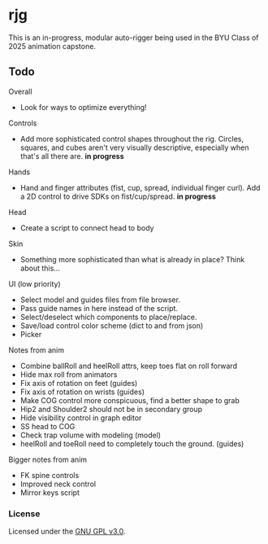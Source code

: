 # rjg

This is an in-progress, modular auto-rigger being used in the BYU Class of 2025 animation capstone.

## Todo
Overall
- Look for ways to optimize everything!

Controls
- Add more sophisticated control shapes throughout the rig. Circles, squares, and cubes aren't very visually descriptive, especially when that's all there are. **in progress**

Hands
- Hand and finger attributes (fist, cup, spread, individual finger curl). Add a 2D control to drive SDKs on fist/cup/spread. **in progress**

Head
- Create a script to connect head to body

Skin
- Something more sophisticated than what is already in place? Think about this...

UI (low priority)
- Select model and guides files from file browser.
- Pass guide names in here instead of the script.
- Select/deselect which components to place/replace.
- Save/load control color scheme (dict to and from json)
- Picker

Notes from anim
- Combine ballRoll and heelRoll attrs, keep toes flat on roll forward
- Hide max roll from animators
- Fix axis of rotation on feet (guides)
- Fix axis of rotation on wrists (guides)
- Make COG control more conspicuous, find a better shape to grab
- Hip2 and Shoulder2 should not be in secondary group
- Hide visibility control in graph editor
- SS head to COG
- Check trap volume with modeling (model)
- heelRoll and toeRoll need to completely touch the ground. (guides)

Bigger notes from anim
- FK spine controls
- Improved neck control
- Mirror keys script


### License

Licensed under the [GNU GPL v3.0](COPYING).